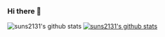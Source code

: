 ### Hi there 👋

<!--
**suns2131/suns2131** is a ✨ _special_ ✨ repository because its `README.md` (this file) appears on your GitHub profile.

Here are some ideas to get you started:

- 🔭 I’m currently working on ...
- 🌱 I’m currently learning ...
- 👯 I’m looking to collaborate on ...
- 🤔 I’m looking for help with ...
- 💬 Ask me about ...
- 📫 How to reach me: ...
- 😄 Pronouns: ...
- ⚡ Fun fact: ...
-->

![suns2131's github stats](https://github-readme-stats.vercel.app/api?username=suns2131&show_icons=true)
[![suns2131's github stats](https://github-readme-stats.vercel.app/api/top-langs/?username=suns2131ID&show_icons=true&hide_border=true&title_color=004386&icon_color=004386&layout=compact)](https://github.com/suns2131)
